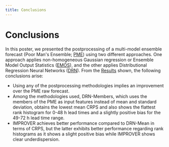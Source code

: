 ```yaml
---
title: Conclusions
---
```


# Conclusions

In this poster, we presented the postprocessing of a multi-model ensemble forecast
(Poor Man's Ensemble; [PME](/data#numerical-weather-prediction-model))
using two different approaches. One approach applies non-homogeneous Gaussian regression or
Ensemble Model Output Statistics ([EMOS](/methodologies#ensemble-model-output-statistics)),
and the other applies Distributional Regression Neural Networks ([DRN](/methodologies#distributional-regression-neural-networks)).
From the [Results](/results) shown, the following conclusions arise:

- Using any of the postprocessing methodologies implies an improvement over the PME raw forecast.
- Among the methodologies used, DRN-Members, which uses the members of the PME as input features
instead of mean and standard deviation, obtains the lowest mean CRPS and also shows the flattest
rank histogram for 0-48 h lead times and a slightly positive bias for the 49-72 h lead time range.
- IMPROVER achieves better performance compared to DRN-Mean in terms of CRPS, but the latter
exhibits better performance regarding rank histograms as it shows a slight positive bias while
IMPROVER shows clear underdispersion.

